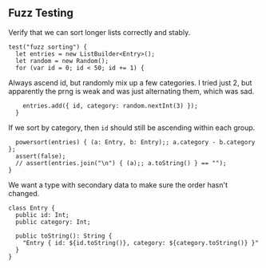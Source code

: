 ## Fuzz Testing

Verify that we can sort longer lists correctly and stably.

    test("fuzz sorting") {
      let entries = new ListBuilder<Entry>();
      let random = new Random();
      for (var id = 0; id < 50; id += 1) {

Always ascend id, but randomly mix up a few categories. I tried just 2, but
apparently the prng is weak and was just alternating them, which was sad.

        entries.add({ id, category: random.nextInt(3) });
      }

If we sort by category, then `id` should still be ascending within each group.

      powersort(entries) { (a: Entry, b: Entry);; a.category - b.category };
      assert(false);
      // assert(entries.join("\n") { (a);; a.toString() } == "");
    }

We want a type with secondary data to make sure the order hasn't changed.

    class Entry {
      public id: Int;
      public category: Int;

      public toString(): String {
        "Entry { id: ${id.toString()}, category: ${category.toString()} }"
      }
    }
